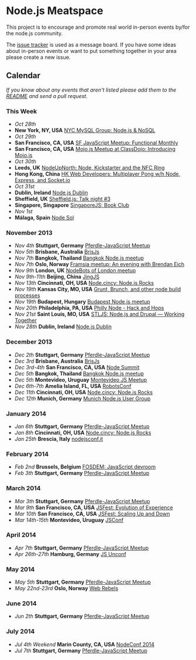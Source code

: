 Node.js Meatspace
==============

This project is to encourage and promote real world in-person events by/for the node.js community.

The [issue tracker](https://github.com/mikeal/node-meatspace/issues) is used as a message board. If you have some ideas about in-person events or want to put something together in your area please create a new issue.

## Calendar

*If you know about any events that aren't listed please add them to the [README](https://github.com/mikeal/node-meatspace/blob/gh-pages/README.md) and send a pull request.*

### This Week

* *Oct 28th*
* **New York, NY, USA** [NYC MySQL Group: Node.js & NoSQL](http://www.meetup.com/mysqlnyc/events/146238992/)
* *Oct 29th*
* **San Francisco, CA, USA** [SF JavaScript Meetup: Functional Monthly](http://www.meetup.com/jsmeetup/events/126589972/)
* **San Francisco, CA, USA** [Mojo.js Meetup at ClassDojo: Introducing Mojo.js](http://lanyrd.com/2013/mojojs/)
* *Oct 30th*
 * **Leeds, UK** [NodeUpNorth: Node, Kickstarter and the NFC Ring](http://www.meetup.com/NodeUpNorth/)
 * **Hong Kong, China** [HK Web Developers: Multiplayer Pong w/h Node, Express, and Socket.io](http://www.meetup.com/HK-Web-Developers/events/140523082/)
* *Oct 31st*
 * **Dublin, Ireland** [Node.js Dublin](http://www.nodejsdublin.com/)
 * **Sheffield, UK** [Sheffield.js: Talk night #3](http://www.meetup.com/Sheffield-js/)
 * **Singapore, Singapore** [SingaporeJS: Book Club](http://www.meetup.com/Singapore-JS/events/144107622/)
* *Nov 1st*
 * **Málaga, Spain** [Node Sol](http://www.meetup.com/Node-Sol/events/qvkwtgyrpbcb/)

### November 2013

* *Nov 4th* **Stuttgart, Germany** [Pferdle-JavaScript Meetup](http://www.meetup.com/stuttgartjs/)
* *Nov 5th* **Brisbane, Australia** [BrisJs](http://brisjs.com/)
* *Nov 7th* **Bangkok, Thailand** [Bangkok Node.js meetup](http://www.meetup.com/Bangkok-Node-js/)
* *Nov 7th* **Oslo, Norway** [Framsia meetup: An evening with Brendan Eich](http://www.meetup.com/framsia/events/147208922/)
* *Nov 9th* **London, UK** [NodeBots of London meetup](http://www.meetup.com/NodeBots-of-London/events/146831462)
* *Nov 9th-11th* **Beijing, China** [JingJS](http://jingjs.org/)
* *Nov 13th* **Cincinnati, OH, USA** [Node.cincy: Node.js Rocks](http://www.meetup.com/Node-cincy/events/qcnhgdyrpbrb/)
* *Nov 19th* **Kansas City, MO, USA** [Grunt, Brunch, and other node build processes](http://www.meetup.com/nodekc/events/145848952/)
* *Nov 19th* **Budapest, Hungary** [Budapest Node.js meetup](http://www.meetup.com/nodejsbp/events/145101952/)
* *Nov 20th* **Philadelphia, PA, USA** [Philly Node - Hack and Hops](http://nodephilly.ticketleap.com/hackandhops/)
* *Nov 21st* **Saint Louis, MO, USA** [STLJS: Node.js and Drupal — Working Together](http://www.meetup.com/STL-JS-meetup/events/123511772/)
* *Nov 28th* **Dublin, Ireland** [Node.js Dublin](http://www.nodejsdublin.com/)

### December 2013

* *Dec 2th* **Stuttgart, Germany** [Pferdle-JavaScript Meetup](http://www.meetup.com/stuttgartjs/)
* *Dec 3rd* **Brisbane, Australia** [BrisJs](http://brisjs.com/)
* *Dec 3rd-4th* **San Francisco, CA, USA** [Node Summit](http://nodesummit.com/)
* *Dec 5th* **Bangkok, Thailand** [Bangkok Node.js meetup](http://www.meetup.com/Bangkok-Node-js/)
* *Dec 5th* **Montevideo, Uruguay** [Montevideo JS Meetup](http://www.meetup.com/mvd-js/events/143854482/)
* *Dec 6th-7th* **Amelia Island, FL, USA** [RobotsConf](http://robotsconf.com/)
* *Dec 11th* **Cincinnati, OH, USA** [Node.cincy: Node.js Rocks](http://www.meetup.com/Node-cincy/events/qcnhgdyrqbpb/)
* *Dec 12th* **Munich, Germany** [Munich Node.js User Group](http://www.mnug.de/)

### January 2014
* *Jan 6th* **Stuttgart, Germany** [Pferdle-JavaScript Meetup](http://www.meetup.com/stuttgartjs/)
* *Jan 8th* **Cincinnati, OH, USA** [Node.cincy: Node.js Rocks](http://www.meetup.com/Node-cincy/events/qcnhgdyscblb/)
* *Jan 25th* **Brescia, Italy** [nodejsconf.it](http://nodejsconf.it)

### February 2014
* *Feb 2nd* **Brussels, Belgium** [FOSDEM: JavaScript devroom](http://fosdem14-js-devroom.github.io/)
* *Feb 3th* **Stuttgart, Germany** [Pferdle-JavaScript Meetup](http://www.meetup.com/stuttgartjs/)

### March 2014
* *Mar 3th* **Stuttgart, Germany** [Pferdle-JavaScript Meetup](http://www.meetup.com/stuttgartjs/)
* *Mar 9th* **San Francisco, CA, USA** [JSFest: Evolution of Experience](http://jsfest.com/)
* *Mar 10th* **San Francisco, CA, USA** [JSFest: Scaling Up and Down](http://jsfest.com/)
* *Mar 14th-15th* **Montevideo, Uruguay** [JSConf](http://jsconf.uy)

### April 2014
* *Apr 7th* **Stuttgart, Germany** [Pferdle-JavaScript Meetup](http://www.meetup.com/stuttgartjs/)
* *Apr 26th-27th* **Hamburg, Germany** [JS Unconf](http://2014.jsunconf.eu)

### May 2014
* *May 5th* **Stuttgart, Germany** [Pferdle-JavaScript Meetup](http://www.meetup.com/stuttgartjs/)
* *May 22nd-23rd* **Oslo, Norway** [Web Rebels](http://webrebels.org/)

### June 2014
* *Jun 2th* **Stuttgart, Germany** [Pferdle-JavaScript Meetup](http://www.meetup.com/stuttgartjs/)

### July 2014
* *Jul 4th Weekend* **Marin County, CA, USA** [NodeConf 2014](http://www.nodeconf.com)
* *Jul 7th* **Stuttgart, Germany** [Pferdle-JavaScript Meetup](http://www.meetup.com/stuttgartjs/)
